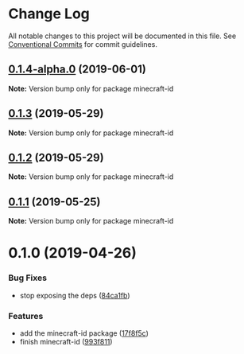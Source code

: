 # Change Log

All notable changes to this project will be documented in this file.
See [Conventional Commits](https://conventionalcommits.org) for commit guidelines.

## [0.1.4-alpha.0](https://github.com/Levertion/mcfunction/compare/minecraft-id@0.1.3...minecraft-id@0.1.4-alpha.0) (2019-06-01)

**Note:** Version bump only for package minecraft-id





## [0.1.3](https://github.com/Levertion/mcfunction/compare/minecraft-id@0.1.2...minecraft-id@0.1.3) (2019-05-29)

**Note:** Version bump only for package minecraft-id





## [0.1.2](https://github.com/Levertion/mcfunction/compare/minecraft-id@0.1.1...minecraft-id@0.1.2) (2019-05-29)

**Note:** Version bump only for package minecraft-id





## [0.1.1](https://github.com/Levertion/mcfunction/compare/minecraft-id@0.1.0...minecraft-id@0.1.1) (2019-05-25)

**Note:** Version bump only for package minecraft-id





# 0.1.0 (2019-04-26)


### Bug Fixes

* stop exposing the deps ([84ca1fb](https://github.com/Levertion/mcfunction/commit/84ca1fb))


### Features

* add the minecraft-id package ([17f8f5c](https://github.com/Levertion/mcfunction/commit/17f8f5c))
* finish minecraft-id ([993f811](https://github.com/Levertion/mcfunction/commit/993f811))
